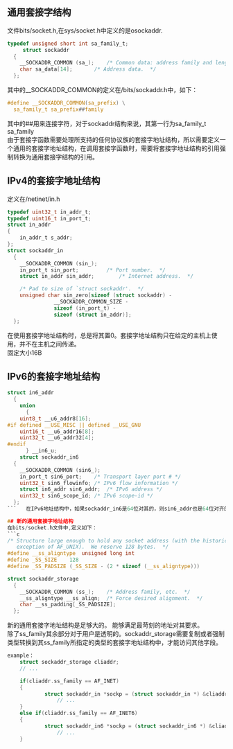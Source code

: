 ## 通用套接字结构
文件bits/socket.h,在sys/socket.h中定义的是osockaddr.
```c
typedef unsigned short int sa_family_t;
     struct sockaddr
  {
    __SOCKADDR_COMMON (sa_);	/* Common data: address family and length.  */
    char sa_data[14];		/* Address data.  */
  };
```  
其中的__SOCKADDR_COMMON的定义在/bits/sockaddr.h中，如下：
```c
#define	__SOCKADDR_COMMON(sa_prefix) \
  sa_family_t sa_prefix##family
```  
其中的##用来连接字符，对于sockaddr结构来说，其第一行为sa_family_t sa_family  
由于套接字函数需要处理所支持的任何协议族的套接字地址结构，所以需要定义一个通用的套接字地址结构，在调用套接字函数时，需要将套接字地址结构的引用强制转换为通用套接字结构的引用。
## IPv4的套接字地址结构
定义在/netinet/in.h
```c
typedef uint32_t in_addr_t;
typedef uint16_t in_port_t;
struct in_addr
{
    in_addr_t s_addr;
};
struct sockaddr_in
  {
    __SOCKADDR_COMMON (sin_);
    in_port_t sin_port;			/* Port number.  */
    struct in_addr sin_addr;		/* Internet address.  */

    /* Pad to size of `struct sockaddr'.  */
    unsigned char sin_zero[sizeof (struct sockaddr) -
			   __SOCKADDR_COMMON_SIZE -
			   sizeof (in_port_t) -
			   sizeof (struct in_addr)];
  };
```  
在使用套接字地址结构时，总是将其置0。套接字地址结构只在给定的主机上使用，并不在主机之间传递。  
固定大小16B

## IPv6的套接字地址结构
```c
struct in6_addr
  {
    union
      {
	uint8_t	__u6_addr8[16];
#if defined __USE_MISC || defined __USE_GNU
	uint16_t __u6_addr16[8];
	uint32_t __u6_addr32[4];
#endif
      } __in6_u;
    struct sockaddr_in6
  {
    __SOCKADDR_COMMON (sin6_);
    in_port_t sin6_port;	/* Transport layer port # */
    uint32_t sin6_flowinfo;	/* IPv6 flow information */
    struct in6_addr sin6_addr;	/* IPv6 address */
    uint32_t sin6_scope_id;	/* IPv6 scope-id */
  };
```   在IPv6地址结构中，如果sockaddr_in6是64位对其的，则sin6_addr也是64位对齐的。  固定大小28B

## 新的通用套接字地址结构  
在bits/socket.h文件中,定义如下：
```c
/* Structure large enough to hold any socket address (with the historical
   exception of AF_UNIX).  We reserve 128 bytes.  */
#define __ss_aligntype	unsigned long int
#define _SS_SIZE	128
#define _SS_PADSIZE	(_SS_SIZE - (2 * sizeof (__ss_aligntype)))

struct sockaddr_storage
  {
    __SOCKADDR_COMMON (ss_);	/* Address family, etc.  */
    __ss_aligntype __ss_align;	/* Force desired alignment.  */
    char __ss_padding[_SS_PADSIZE];
  };
```
新的通用套接字地址结构是足够大的。 
能够满足最苛刻的地址对其要求。  
除了ss_family其余部分对于用户是透明的。sockaddr_storage需要复制或者强制类型转换到其ss_family所指定的类型的套接字地址结构中，才能访问其他字段。
```c
example：
    struct sockaddr_storage cliaddr;
    // ...

    if(cliaddr.ss_family == AF_INET)
    {
            struct sockaddr_in *sockp = (struct sockaddr_in *) &cliaddr;
                // ...
    }
    else if(cliaddr.ss_family == AF_INET6)
    {
            struct sockaddr_in6 *sockp = (struct sockaddr_in6 *) &cliaddr;
                // ...
    }
```
